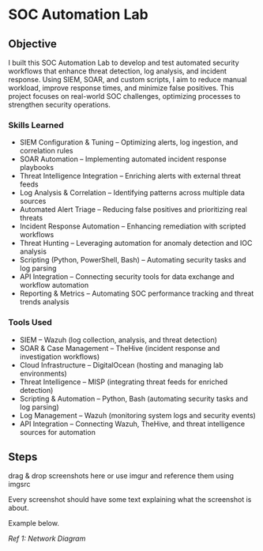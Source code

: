 # SOC Automation Lab

## Objective
I built this SOC Automation Lab to develop and test automated security workflows that enhance threat detection, log analysis, and incident response. Using SIEM, SOAR, and custom scripts, I aim to reduce manual workload, improve response times, and minimize false positives. This project focuses on real-world SOC challenges, optimizing processes to strengthen security operations.

### Skills Learned
- SIEM Configuration & Tuning – Optimizing alerts, log ingestion, and correlation rules
- SOAR Automation – Implementing automated incident response playbooks
- Threat Intelligence Integration – Enriching alerts with external threat feeds
- Log Analysis & Correlation – Identifying patterns across multiple data sources
- Automated Alert Triage – Reducing false positives and prioritizing real threats
- Incident Response Automation – Enhancing remediation with scripted workflows
- Threat Hunting – Leveraging automation for anomaly detection and IOC analysis
- Scripting (Python, PowerShell, Bash) – Automating security tasks and log parsing
- API Integration – Connecting security tools for data exchange and workflow automation
- Reporting & Metrics – Automating SOC performance tracking and threat trends analysis

### Tools Used
- SIEM – Wazuh (log collection, analysis, and threat detection)
- SOAR & Case Management – TheHive (incident response and investigation workflows)
- Cloud Infrastructure – DigitalOcean (hosting and managing lab environments)
- Threat Intelligence – MISP (integrating threat feeds for enriched detection)
- Scripting & Automation – Python, Bash (automating security tasks and log parsing)
- Log Management – Wazuh (monitoring system logs and security events)
- API Integration – Connecting Wazuh, TheHive, and threat intelligence sources for automation

## Steps
drag & drop screenshots here or use imgur and reference them using imgsrc

Every screenshot should have some text explaining what the screenshot is about.

Example below.

*Ref 1: Network Diagram*
